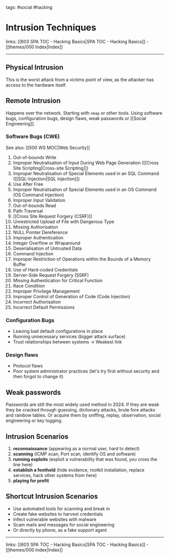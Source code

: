 tags: #social #hacking 

# Intrusion Techniques

links: [[603 SPA TOC - Hacking Basics|SPA TOC - Hacking Basics]] - [[themes/000 Index|Index]]

---

## Physical Intrusion 

This is the worst attack from a victims point of view, as the attacker has access to the hardware itself.

## Remote Intrusion

Happens over the network. Starting with `nmap` or other tools. Using software bugs, configuration bugs, design flaws, weak passwords or [[Social Engineering]].

### Software Bugs (CWE)

See also: [[500 WS MOC|Web Security]]

1. Out-of-bounds Write
2. Improper Neutralisation of Input During Web Page Generation ([[Cross Site Scripting|Cross-site Scripting]])
3. Improper Neutralisation of Special Elements used in an SQL Command ([[SQL-Injection|SQL Injection]])
4. Use After Free
5. Improper Neutralisation of Special Elements used in an OS Command (OS Command Injection)
6. Improper Input Validation
7. Out-of-bounds Read
8. Path Traversal
9. [[Cross Site Request Forgery (CSRF)]]
10. Unrestricted Upload of File with Dangerous Type
11. Missing Authorisation
12. NULL Pointer Dereference
13. Improper Authentication
14. Integer Overflow or Wraparound
15. Deserialisation of Untrusted Data
16. Command Injection
17. Improper Restriction of Operations within the Bounds of a Memory Buffer
18. Use of Hard-coded Credentials
19. Server-Side Request Forgery (SSRF)
20. Missing Authentication for Critical Function
21. Race Condition
22. Improper Privilege Management
23. Improper Control of Generation of Code (Code Injection)
24. Incorrect Authorisation
25. Incorrect Default Permissions

### Configuration Bugs

* Leaving bad default configurations in place
* Running unnecessary services (bigger attack surface)
* Trust relationships between systems $\rightarrow$ Weakest link

### Design flaws

* Protocol flaws
* Poor system administrator practices (let's try first without security and then forgot to change it)

## Weak passwords

Passwords are still the most widely used method in 2024.
If they are weak they be cracked through guessing, dictionary attacks, brute fore attacks and rainbow tables. Or acquire them by sniffing, replay, observation, social engineering or key logging.

## Intrusion Scenarios

1. **reconnaissance** (appearing as a normal user, hard to detect)
2. **scanning** (ICMP scan, Port scan, identify OS and software)
3. **running exploits** (exploit a vulnerability that was found, you cross the line here)
4. **establish a foothold** (hide evidence, rootkit installation, replace services, hack other systems from here)
5. **playing for profit**

## Shortcut Intrusion Scenarios

* Use automated tools for scanning and break in
* Create fake websites to harvest credentials
* Infect vulnerable websites with malware
* Scam mails and messages for social engineering
* Or directly by phone, as a fake support agent

---
links: [[603 SPA TOC - Hacking Basics|SPA TOC - Hacking Basics]] - [[themes/000 Index|Index]]